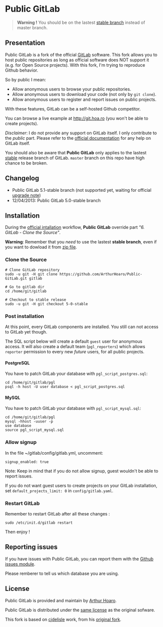 # Public GitLab

> **Warning !** You should be on the lastest [stable branch](https://github.com/ArthurHoaro/Public-GitLab/) instead of master branch.

## Presentation

Public GitLab is a fork of the official [GitLab](https://github.com/gitlabhq/gitlabhq) software. This fork allows you to host public repositories as long as official software does NOT support it (e.g. for Open Source projects). With this fork, I'm trying to reproduce Github behavior.

So by public I mean:

  * Allow anonymous users to browse your public repositories.
  * Allow anonymous users to download your code (not only by `git clone`).
  * Allow anonymous users to register and report issues on public projects.

With these features, GitLab can be a self-hosted Github competitor.

You can browse a live example at http://git.hoa.ro (you won't be able to create projects).

_Disclaimer_: I do not provide any support on GitLab itself. I only contribute to the _public_ part. Please refer to the [official documentation](https://github.com/gitlabhq/gitlabhq/blob/master/README.md) for any help on GitLab itself.

You should also be aware that **Public GitLab** only applies to the lastest [stable](https://github.com/ArthurHoaro/Public-GitLab/) release branch of GitLab. `master` branch on this repo have high chance to be broken.

## Changelog

  * Public GitLab 5.1-stable branch (not supported yet, waiting for official [upgrade note](https://github.com/gitlabhq/gitlabhq/blob/5-1-stable/doc/update/5.0-to-5.1.md))
  * 12/04/2013: Public GitLab 5.0-stable branch

## Installation

During the [official intallation](https://github.com/gitlabhq/gitlabhq/blob/5-0-stable/doc/install/installation.md) workflow, **Public GitLab** override part _"6. GitLab - Clone the Source"_. 

**Warning**: Remember that you _need_ to use the lastest **stable branch**, even if you want to dowload it from [zip file](https://github.com/ArthurHoaro/Public-GitLab/archive/5-0-stable.zip).

### Clone the Source

    # Clone GitLab repository
    sudo -u git -H git clone https://github.com/ArthurHoaro/Public-GitLab.git gitlab

    # Go to gitlab dir
    cd /home/git/gitlab

    # Checkout to stable release
    sudo -u git -H git checkout 5-0-stable

### Post installation
At this point, every GitLab components are installed. You still can not access to GitLab yet though.

The SQL script below will create a default `guest` user for anonymous access. It will also create a default team (`pgl_reporters`) which allows `reporter` permission to every new _future_ users, for all public projects.

#### PostgreSQL
You have to patch GitLab your database with `pgl_script_postgres.sql`:

    cd /home/git/gitlab/pgl
    psql -h host -U user database < pgl_script_postgres.sql

#### MySQL
You have to patch GitLab your database with `pgl_script_mysql.sql`:

    cd /home/git/gitlab/pgl
    mysql -hhost -uuser -p
    use database
    source pgl_script_mysql.sql

### Allow signup

In the file ~/gitlab/config/gitlab.yml, uncomment:

    signup_enabled: true

Note: Keep in mind that if you do not allow signup, guest wouldn't be able to report issues. 

If you do not want guest users to create projects on your GitLab installation, set `default_projects_limit: 0` in `config/gitlab.yaml`.

### Restart GitLab

Remember to restart GitLab after all these changes :

    sudo /etc/init.d/gitlab restart

Then enjoy !

## Reporting issues

If you have issues with Public GitLab, you can report them with the [Github issues module](https://github.com/ArthurHoaro/Public-GitLab/issues). 

Please remberer to tell us which database you are using.

## License

Public GitLab is provided and maintain by [Arthur Hoaro](http://hoa.ro).

Public GitLab is distributed under the [same license](https://github.com/ArthurHoaro/Public-GitLab/blob/5-0-stable/LICENSE) as the original sofware.

This fork is based on [cjdelisle](https://github.com/cjdelisle/) work, from his [original fork](https://github.com/cjdelisle/gitboria.com/commit/61db393bfd4fc75c5f046f01b01c7f114f601426).
